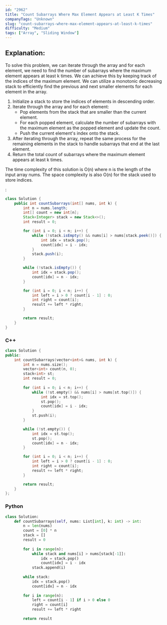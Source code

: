 ```yaml
---
id: "2962"
title: "Count Subarrays Where Max Element Appears at Least K Times"
companyTags: "Unknown"
slug: "count-subarrays-where-max-element-appears-at-least-k-times"
difficulty: "Medium"
tags: ["Array", "Sliding Window"]
---
```


## Explanation:
To solve this problem, we can iterate through the array and for each element, we need to find the number of subarrays where the maximum element appears at least k times. We can achieve this by keeping track of the indices of the maximum element. We can utilize a monotonic decreasing stack to efficiently find the previous and next smaller elements for each element in the array.

1. Initialize a stack to store the indices of elements in descending order.
2. Iterate through the array and for each element:
   - Pop elements from the stack that are smaller than the current element.
   - For each popped element, calculate the number of subarrays with the maximum element as the popped element and update the count.
   - Push the current element's index onto the stack.
3. After iterating through the array, repeat the same process for the remaining elements in the stack to handle subarrays that end at the last element.
4. Return the total count of subarrays where the maximum element appears at least k times.

The time complexity of this solution is O(n) where n is the length of the input array nums. The space complexity is also O(n) for the stack used to store indices.

:

```java
class Solution {
    public int countSubarrays(int[] nums, int k) {
        int n = nums.length;
        int[] count = new int[n];
        Stack<Integer> stack = new Stack<>();
        int result = 0;

        for (int i = 0; i < n; i++) {
            while (!stack.isEmpty() && nums[i] > nums[stack.peek()]) {
                int idx = stack.pop();
                count[idx] = i - idx;
            }
            stack.push(i);
        }

        while (!stack.isEmpty()) {
            int idx = stack.pop();
            count[idx] = n - idx;
        }

        for (int i = 0; i < n; i++) {
            int left = i > 0 ? count[i - 1] : 0;
            int right = count[i];
            result += left * right;
        }

        return result;
    }
}
```

### C++
```cpp
class Solution {
public:
    int countSubarrays(vector<int>& nums, int k) {
        int n = nums.size();
        vector<int> count(n, 0);
        stack<int> st;
        int result = 0;
        
        for (int i = 0; i < n; i++) {
            while (!st.empty() && nums[i] > nums[st.top()]) {
                int idx = st.top();
                st.pop();
                count[idx] = i - idx;
            }
            st.push(i);
        }

        while (!st.empty()) {
            int idx = st.top();
            st.pop();
            count[idx] = n - idx;
        }

        for (int i = 0; i < n; i++) {
            int left = i > 0 ? count[i - 1] : 0;
            int right = count[i];
            result += left * right;
        }

        return result;
    }
};
```

### Python
```python
class Solution:
    def countSubarrays(self, nums: List[int], k: int) -> int:
        n = len(nums)
        count = [0] * n
        stack = []
        result = 0
        
        for i in range(n):
            while stack and nums[i] > nums[stack[-1]]:
                idx = stack.pop()
                count[idx] = i - idx
            stack.append(i)
        
        while stack:
            idx = stack.pop()
            count[idx] = n - idx
        
        for i in range(n):
            left = count[i - 1] if i > 0 else 0
            right = count[i]
            result += left * right
        
        return result
```